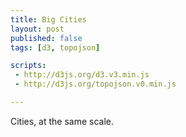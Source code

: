 ```yaml
---
title: Big Cities
layout: post
published: false
tags: [d3, topojson]

scripts:
 - http://d3js.org/d3.v3.min.js
 - http://d3js.org/topojson.v0.min.js

---
```


Cities, at the same scale.

<div id="cities"> </div>

<script type="text/javascript">
var url = "/visible-data/data/gis/cities/cities.json"
  , margin = {top: 0, right: 0, bottom: 0, left: 0};

var projection = d3.geo.albers()
    .scale(50);

var path = d3.geo.path()
    .projection(projection);

var dc = d3.select('#cities').append('svg');

d3.json(url, function(cities) {
    window.cities = cities;

    dc.append('path')
        .datum(topojson.object(cities, cities.objects.DC).geometries)
        .attr('d', path);

});

</script>